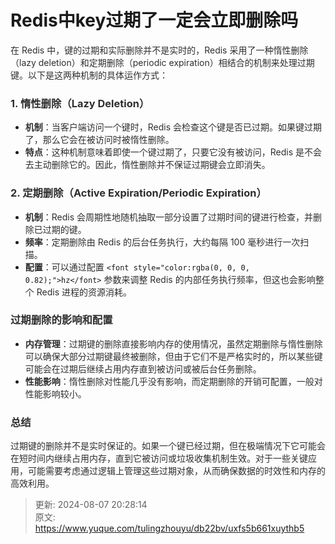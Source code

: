 # Redis中key过期了一定会立即删除吗

<font style="color:rgba(0, 0, 0, 0.82);">在 Redis 中，键的过期和实际删除并不是实时的，Redis 采用了一种惰性删除（lazy deletion）和定期删除（periodic expiration）相结合的机制来处理过期键。以下是这两种机制的具体运作方式：</font>

### <font style="color:rgba(0, 0, 0, 0.82);">1. 惰性删除（Lazy Deletion）</font>
+ **<font style="color:rgba(0, 0, 0, 0.82);">机制</font>**<font style="color:rgba(0, 0, 0, 0.82);">：当客户端访问一个键时，Redis 会检查这个键是否已过期。如果键过期了，那么它会在被访问时被惰性删除。</font>
+ **<font style="color:rgba(0, 0, 0, 0.82);">特点</font>**<font style="color:rgba(0, 0, 0, 0.82);">：这种机制意味着即使一个键过期了，只要它没有被访问，Redis 是不会去主动删除它的。因此，惰性删除并不保证过期键会立即消失。</font>

### <font style="color:rgba(0, 0, 0, 0.82);">2. 定期删除（Active Expiration/Periodic Expiration）</font>
+ **<font style="color:rgba(0, 0, 0, 0.82);">机制</font>**<font style="color:rgba(0, 0, 0, 0.82);">：Redis 会周期性地随机抽取一部分设置了过期时间的键进行检查，并删除已过期的键。</font>
+ **<font style="color:rgba(0, 0, 0, 0.82);">频率</font>**<font style="color:rgba(0, 0, 0, 0.82);">：定期删除由 Redis 的后台任务执行，大约每隔 100 毫秒进行一次扫描。</font>
+ **<font style="color:rgba(0, 0, 0, 0.82);">配置</font>**<font style="color:rgba(0, 0, 0, 0.82);">：可以通过配置</font><font style="color:rgba(0, 0, 0, 0.82);"> </font>`<font style="color:rgba(0, 0, 0, 0.82);">hz</font>`<font style="color:rgba(0, 0, 0, 0.82);"> </font><font style="color:rgba(0, 0, 0, 0.82);">参数来调整 Redis 的内部任务执行频率，但这也会影响整个 Redis 进程的资源消耗。</font>

### <font style="color:rgba(0, 0, 0, 0.82);">过期删除的影响和配置</font>
+ **<font style="color:rgba(0, 0, 0, 0.82);">内存管理</font>**<font style="color:rgba(0, 0, 0, 0.82);">：过期键的删除直接影响内存的使用情况，虽然定期删除与惰性删除可以确保大部分过期键最终被删除，但由于它们不是严格实时的，所以某些键可能会在过期后继续占用内存直到被访问或被后台任务删除。</font>
+ **<font style="color:rgba(0, 0, 0, 0.82);">性能影响</font>**<font style="color:rgba(0, 0, 0, 0.82);">：惰性删除对性能几乎没有影响，而定期删除的开销可配置，一般对性能影响较小。</font>

### <font style="color:rgba(0, 0, 0, 0.82);">总结</font>
<font style="color:rgba(0, 0, 0, 0.82);">过期键的删除并不是实时保证的。如果一个键已经过期，但在极端情况下它可能会在短时间内继续占用内存，直到它被访问或垃圾收集机制生效。对于一些关键应用，可能需要考虑通过逻辑上管理这些过期对象，从而确保数据的时效性和内存的高效利用。</font>



> 更新: 2024-08-07 20:28:14  
> 原文: <https://www.yuque.com/tulingzhouyu/db22bv/uxfs5b661xuythb5>